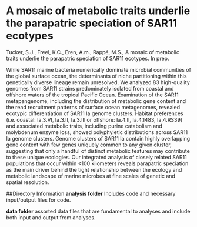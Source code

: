# A mosaic of metabolic traits underlie the parapatric speciation of SAR11 ecotypes
Tucker, S.J., Freel, K.C., Eren, A.m., Rappé, M.S., A mosaic of metabolic traits underlie the parapatric speciation of SAR11 ecotypes. In prep.

While SAR11 marine bacteria numerically dominate microbial communities of the global surface ocean, the determinants of niche partitioning within this genetically diverse lineage remain unresolved. We analyzed 83 high-quality genomes from SAR11 strains predominately isolated from coastal and offshore waters of the tropical Pacific Ocean. Examination of the SAR11 metapangenome, including the distribution of metabolic gene content and the read recruitment patterns of surface ocean metagenomes, revealed ecotypic differentiation of SAR11 Ia genome clusters. Habitat preferences (i.e. coastal: Ia.3.VI, Ia.3.II, Ia.3.III or offshore: Ia.4.II, Ia.4.1483, Ia.4.RS39) and associated metabolic traits, including purine catabolism and molybdenum enzyme loss, showed polyphyletic distributions across SAR11 Ia genome clusters. Genome clusters of SAR11 Ia contain highly overlapping gene content with few genes uniquely common to any given cluster, suggesting that only a handful of distinct metabolic features may contribute to these unique ecologies. Our integrated analysis of closely related SAR11 populations that occur within <100 kilometers reveals parapatric speciation as the main driver behind the tight relationship between the ecology and metabolic landscape of marine microbes at fine scales of genetic and spatial resolution.

##Directory Information 
**analysis folder**
Includes code and necessary input/output files for code.

**data folder**
assorted data files that are fundamental to analyses and include both input and output from analyses.
